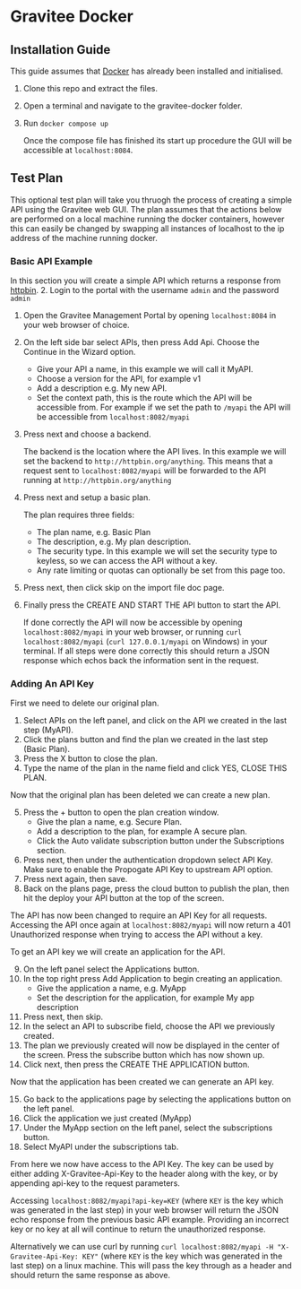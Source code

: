 # Gravitee Docker

## Installation Guide

This guide assumes that [Docker](https://docs.docker.com/get-docker/) has already been installed and initialised. 

1. Clone this repo and extract the files.
2. Open a terminal and navigate to the gravitee-docker folder.
3. Run `docker compose up` 
    
    Once the compose file has finished its start up procedure the GUI will be accessible at `localhost:8084`.


## Test Plan

This optional test plan will take you thruogh the process of creating a simple API using the Gravitee web GUI. The plan assumes that the actions below are performed on a local machine running the docker containers, however this can easily be changed by swapping all instances of localhost to the ip address of the machine running docker.

### Basic API Example


In this section you will create a simple API which returns a response from [httpbin](http://httpbin.org/).
2. Login to the portal with the username `admin` and the password `admin`
1. Open the Gravitee Management Portal by opening `localhost:8084` in your web browser of choice.
3. On the left side bar select APIs, then press Add Api. Choose the Continue in the Wizard option.
   - Give your API a name, in this example we will call it MyAPI.
   - Choose a version for the API, for example v1
   - Add a description e.g. My new API.
   - Set the context path, this is the route which the API will be accessible from. For example if we set the path to `/myapi` the API will be accessible from `localhost:8082/myapi`

4. Press next and choose a backend.
   
   The backend is the location where the API lives. In this example we will set the backend to `http://httpbin.org/anything`. This means that a request sent to `localhost:8082/myapi` will be forwarded to the API running at `http://httpbin.org/anything`

5. Press next and setup a basic plan.
   
   The plan requires three fields:
    - The plan name, e.g. Basic Plan
    - The description, e.g. My plan description.
    - The security type. In this example we will set the security type to keyless, so we can access the API without a key.
    - Any rate limiting or quotas can optionally be set from this page too.

6. Press next, then click skip on the import file doc page.
7. Finally press the CREATE AND START THE API button to start the API.

   If done correctly the API will now be accessible by opening `localhost:8082/myapi` in your web browser, or running `curl localhost:8082/myapi` (`curl 127.0.0.1/myapi` on Windows) in your terminal. If all steps were done correctly this should return a JSON response which echos back the information sent in the request.

### Adding An API Key 

First we need to delete our original plan.

1. Select APIs on the left panel, and click on the API we created in the last step (MyAPI).
2. Click the plans button and find the plan we created in the last step (Basic Plan).
3. Press the X button to close the plan.
4. Type the name of the plan in the name field and click YES, CLOSE THIS PLAN.

Now that the original plan has been deleted we can create a new plan.

5. Press the + button to open the plan creation window.
   - Give the plan a name, e.g. Secure Plan.
   - Add a description to the plan, for example A secure plan.
   - Click the Auto validate subscription button under the Subscriptions section.
6. Press next, then under the authentication dropdown select API Key.
   Make sure to enable the Propogate API Key to upstream API option.
7. Press next again, then save.
8. Back on the plans page, press the cloud button to publish the plan, then hit the deploy your API button at the top of the screen.

The API has now been changed to require an API Key for all requests. Accessing the API once again at `localhost:8082/myapi` will now return a 401 Unauthorized response when trying to access the API without a key.

To get an API key we will create an application for the API.

9. On the left panel select the Applications button.
10. In the top right press Add Application to begin creating an application.
    - Give the application a name, e.g. MyApp
    - Set the description for the application, for example My app description 
11. Press next, then skip.
12. In the select an API to subscribe field, choose the API we previously created.
13. The plan we previously created will now be displayed in the center of the screen. Press the subscribe button which has now shown up.
14. Click next, then press the CREATE THE APPLICATION button.

Now that the application has been created we can generate an API key.

15. Go back to the applications page by selecting the applications button on the left panel.
16. Click the application we just created (MyApp)
17. Under the MyApp section on the left panel, select the subscriptions button.
18. Select MyAPI under the subscriptions tab.

From here we now have access to the API Key. The key can be used by either adding X-Gravitee-Api-Key to the header along with the key, or by appending api-key to the request parameters.

Accessing `localhost:8082/myapi?api-key=KEY` (where `KEY` is the key which was generated in the last step) in your web browser will return the JSON echo response from the previous basic API example. Providing an incorrect key or no key at all will continue to return the unauthorized response.

Alternatively we can use curl by running `curl localhost:8082/myapi -H "X-Gravitee-Api-Key: KEY"` (where `KEY` is the key which was generated in the last step) on a linux machine. This will pass the key through as a header and should return the same response as above.

